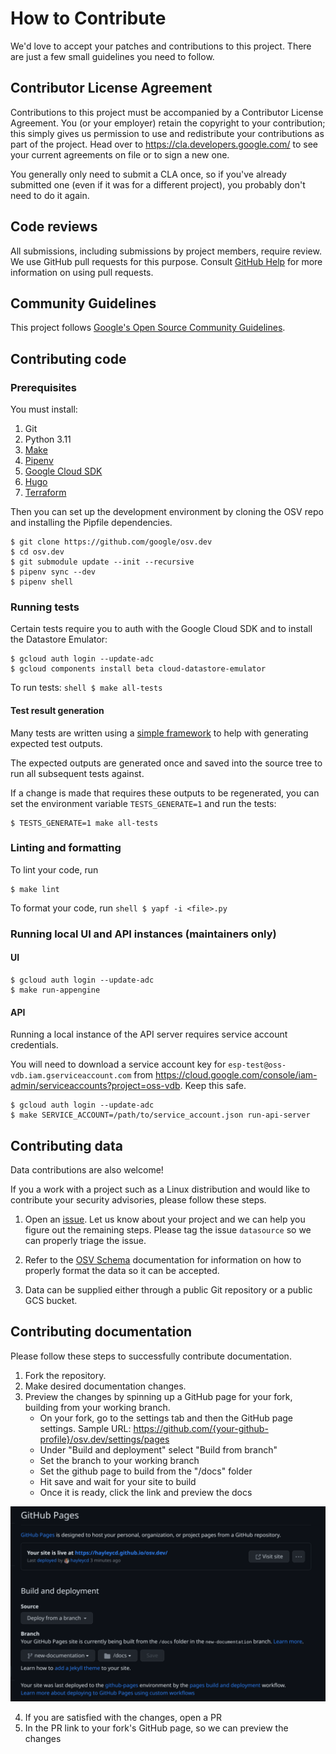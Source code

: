 # How to Contribute

We'd love to accept your patches and contributions to this project. There are
just a few small guidelines you need to follow.

## Contributor License Agreement

Contributions to this project must be accompanied by a Contributor License
Agreement. You (or your employer) retain the copyright to your contribution;
this simply gives us permission to use and redistribute your contributions as
part of the project. Head over to <https://cla.developers.google.com/> to see
your current agreements on file or to sign a new one.

You generally only need to submit a CLA once, so if you've already submitted one
(even if it was for a different project), you probably don't need to do it
again.

## Code reviews

All submissions, including submissions by project members, require review. We
use GitHub pull requests for this purpose. Consult
[GitHub Help](https://help.github.com/articles/about-pull-requests/) for more
information on using pull requests.

## Community Guidelines

This project follows
[Google's Open Source Community Guidelines](https://opensource.google.com/conduct/).

## Contributing code

### Prerequisites

You must install:

1.  Git
1.  Python 3.11
1.  [Make](https://www.gnu.org/software/make/)
1.  [Pipenv](https://pipenv.pypa.io/en/latest/)
1.  [Google Cloud SDK](https://cloud.google.com/sdk)
1.  [Hugo](https://gohugo.io/installation/)
1.  [Terraform](https://developer.hashicorp.com/terraform/downloads)

Then you can set up the development environment by cloning the OSV repo and
installing the Pipfile dependencies.

```shell
$ git clone https://github.com/google/osv.dev
$ cd osv.dev
$ git submodule update --init --recursive
$ pipenv sync --dev
$ pipenv shell
```

### Running tests

Certain tests require you to auth with the Google Cloud SDK and to install the
Datastore Emulator:

```shell
$ gcloud auth login --update-adc
$ gcloud components install beta cloud-datastore-emulator
```

To run tests: `shell $ make all-tests`

#### Test result generation

Many tests are written using a
[simple framework](https://github.com/google/osv.dev/blob/a4b682a32575cc3314a5ef83c8e91b70c60f7b77/osv/tests.py#L32)
to help with generating expected test outputs.

The expected outputs are generated once and saved into the source tree to run
all subsequent tests against.

If a change is made that requires these outputs to be regenerated, you can set
the environment variable `TESTS_GENERATE=1` and run the tests:

```shell
$ TESTS_GENERATE=1 make all-tests
```

### Linting and formatting

To lint your code, run

```shell
$ make lint
```

To format your code, run `shell $ yapf -i <file>.py`

### Running local UI and API instances (maintainers only)

#### UI

```shell
$ gcloud auth login --update-adc
$ make run-appengine
```

#### API

Running a local instance of the API server requires service account credentials.

You will need to download a service account key for
`esp-test@oss-vdb.iam.gserviceaccount.com` from
<https://cloud.google.com/console/iam-admin/serviceaccounts?project=oss-vdb>.
Keep this safe.

```shell
$ gcloud auth login --update-adc
$ make SERVICE_ACCOUNT=/path/to/service_account.json run-api-server
```
## Contributing data

Data contributions are also welcome! 

If you a work with a project such as a Linux distribution and would like to contribute your security advisories, please follow these steps.

1. Open an [issue](https://github.com/google/osv.dev/issues). Let us know about your project and we can help you figure out the remaining steps. Please tag the issue `datasource` so we can properly triage the issue. 

2. Refer to the [OSV Schema](https://ossf.github.io/osv-schema/) documentation for information on how to properly format the data so it can be accepted. 

3. Data can be supplied either through a public Git repository or a public GCS bucket. 

## Contributing documentation

Please follow these steps to successfully contribute documentation. 

1. Fork the repository. 
2. Make desired documentation changes. 
3. Preview the changes by spinning up a GitHub page for your fork, building from your working branch. 
    - On your fork, go to the settings tab and then the GitHub page settings. Sample URL: https://github.com/{your-github-profile}/osv.dev/settings/pages
    - Under "Build and deployment" select "Build from branch"
    - Set the branch to your working branch
    - Set the github page to build from the "/docs" folder
    - Hit save and wait for your site to build
    - Once it is ready, click the link and preview the docs

![Image shows the UI settings for building the GitHub page, which is described in step 3 of the contributing documentation instructions.](docs/images/github-page.png)

4. If you are satisfied with the changes, open a PR
5. In the PR link to your fork's GitHub page, so we can preview the changes
